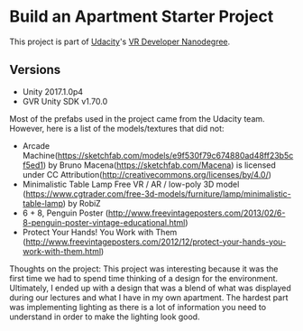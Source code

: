 # Build an Apartment Starter Project

This project is part of [Udacity](https://www.udacity.com "Udacity - Be in demand")'s [VR Developer Nanodegree](https://www.udacity.com/course/vr-developer-nanodegree--nd017).

## Versions
- Unity 2017.1.0p4
- GVR Unity SDK v1.70.0

Most of the prefabs used in the project came from the Udacity team. However, here is a list of the models/textures that did not:
 - Arcade Machine(https://sketchfab.com/models/e9f530f79c674880ad48ff23b5cf5ed1) by Bruno Macena(https://sketchfab.com/Macena) is licensed under CC Attribution(http://creativecommons.org/licenses/by/4.0/)
 - Minimalistic Table Lamp Free VR / AR / low-poly 3D model (https://www.cgtrader.com/free-3d-models/furniture/lamp/minimalistic-table-lamp) by RobiZ
 - 6 + 8, Penguin Poster (http://www.freevintageposters.com/2013/02/6-8-penguin-poster-vintage-educational.html)
 - Protect  Your Hands! You Work with Them (http://www.freevintageposters.com/2012/12/protect-your-hands-you-work-with-them.html)

Thoughts on the project:
This project was interesting because it was the first time we had to spend time thinking of a design for the environment.
Ultimately, I ended up with a design that was a blend of what was displayed during our lectures and what I have in my own apartment.
The hardest part was implementing lighting as there is a lot of information you need to understand in order to make the lighting look good.
